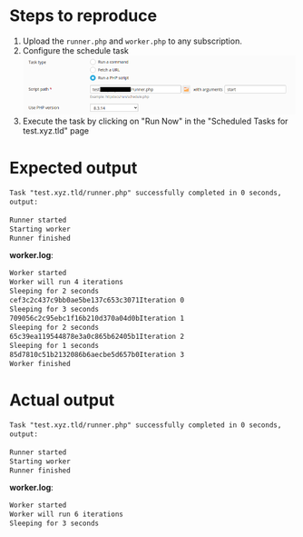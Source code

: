 
# Steps to reproduce

1. Upload the `runner.php` and `worker.php` to any subscription.
2. Configure the schedule task ![schedule-task-config.png](img/schedule-task-config.png)
3. Execute the task by clicking on "Run Now" in the "Scheduled Tasks for test.xyz.tld" page

# Expected output

```
Task "test.xyz.tld/runner.php" successfully completed in 0 seconds, output:

Runner started
Starting worker
Runner finished
```

**worker.log**:
```
Worker started
Worker will run 4 iterations
Sleeping for 2 seconds
cef3c2c437c9bb0ae5be137c653c3071Iteration 0
Sleeping for 3 seconds
709056c2c95ebc1f16b210d370a04d0bIteration 1
Sleeping for 2 seconds
65c39ea119544878e3a0c865b62405b1Iteration 2
Sleeping for 1 seconds
85d7810c51b2132086b6aecbe5d657b0Iteration 3
Worker finished

```

# Actual output

```
Task "test.xyz.tld/runner.php" successfully completed in 0 seconds, output:

Runner started
Starting worker
Runner finished
```

**worker.log**:
```
Worker started
Worker will run 6 iterations
Sleeping for 3 seconds

```